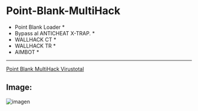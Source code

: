 # Point-Blank-MultiHack
* Point Blank Loader *
* Bypass al ANTICHEAT X-TRAP. *
* WALLHACK CT *
* WALLHACK TR *
* AIMBOT *
------------------------------------------------------------------------

[Point Blank MultiHack Virustotal](https://www.virustotal.com/#/file/f5cf70c14afeb5893d0c7c2aa3bba50d7e53896c22252815eef564209bb296aa/detection)

## Image:

![imagen](http://i63.tinypic.com/xoo5xc.jpg)
